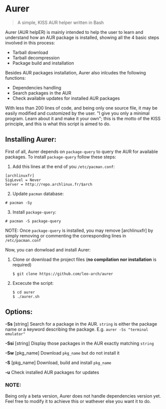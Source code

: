 # Aurer
> A simple, KISS AUR helper written in Bash

Aurer (AUR helpER) is mainly intended to help the user to learn and understand how an AUR package is installed, showing all the 4 basic steps involved in this process: 
* Tarball download
* Tarball decompression
* Package build and installation

Besides AUR packages installation, Aurer also inlcudes the following functions:

* Dependencies handling
* Search packages in the AUR
* Check available updates for installed AUR packages 

With less than 200 lines of code, and being only one source file, it may be easily modified and customized by the user. "I give you only a minimal program. Learn about it and make it your own"; this is the motto of the KISS principle, and this is what this script
is aimed to do.

## Installing Aurer:

First of all, Aurer depends on `package-query` to query the AUR for available packages. To install `package-query` follow these steps:

1. Add this lines at the end of you `/etc/pacman.conf`:
```
[archlinuxfr]
SigLevel = Never
Server = http://repo.archlinux.fr/$arch
```

2. Update `pacman` database:

`# pacman -Sy`

3. Install `package-query`:

`# pacman -S package-query`

NOTE: Once `package-query` is installed, you may remove [archlinuxfr] by simply removing or commenting the corresponding lines in `/etc/pacman.conf`

Now, you can donwload and install Aurer:

1. Clone or download the project files (**no compilation nor installation** is required)

       $ git clone https://github.com/leo-arch/aurer

2. Excecute the script:
    
       $ cd aurer
       $ ./aurer.sh

## Options:

**-Ss** [string]     Search for a package in the AUR. `string` is either the package name or a keyword describing the package. E.g.           `aurer -Ss "terminal emulator"`

**-Ssi** [string]    Display those packages in the AUR exactly matching `string`

**-Sw** [pkg_name]   Download `pkg_name` but do not install it

**-S** [pkg_name]    Download, build and install `pkg_name`

**-u**               Check installed AUR packages for updates

### NOTE:
Being only a beta version, Aurer does not handle dependencies version yet. Feel free to modify it to achieve this or wathever else you want it to do.
